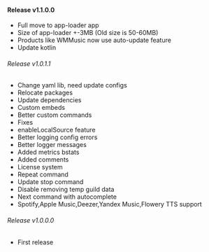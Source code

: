 #### Release v1.1.0.0

- Full move to app-loader app
- Size of app-loader +-3MB (Old size is 50-60MB)
- Products like WMMusic now use auto-update feature
- Update kotlin

###### Release v1.0.1.1

- Change yaml lib, need update configs
- Relocate packages
- Update dependencies
- Custom embeds
- Better custom commands
- Fixes
- enableLocalSource feature
- Better logging config errors
- Better logger messages
- Added metrics bstats
- Added comments
- License system
- Repeat command
- Update stop command
- Disable removing temp guild data
- Next command with autocomplete
- Spotify,Apple Music,Deezer,Yandex Music,Flowery TTS support

###### Release v1.0.0.0

- First release